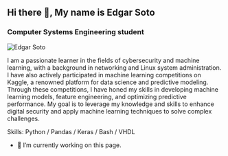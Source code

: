 ## Hi there 👋, My name is Edgar Soto
### Computer Systems Engineering student
![Edgar Soto](https://github.com/EdgarSotoAvalos/EdgarSotoAvalos/assets/128653144/266248d7-310c-4673-b0d6-05a2ef349902)

I am a passionate learner in the fields of cybersecurity and machine learning, with a background in networking and Linux system administration.
I have also actively participated in machine learning competitions on Kaggle, a renowned platform for data science and predictive modeling. Through these competitions, I have honed my skills in developing machine learning models, feature engineering, and optimizing predictive performance.
My goal is to leverage my knowledge and skills to enhance digital security and apply machine learning techniques to solve complex challenges.

Skills: Python / Pandas / Keras / Bash / VHDL

- 🔭 I’m currently working on this page. 





